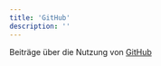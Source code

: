 ```yaml
---
title: 'GitHub'
description: ''
---
```


Beiträge über die Nutzung von [GitHub](https://github.com/)

